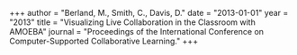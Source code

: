 +++
author = "Berland, M., Smith, C., Davis, D."
date = "2013-01-01"
year = "2013"
title = "Visualizing Live Collaboration in the Classroom with AMOEBA"
journal = "Proceedings of the International Conference on Computer-Supported Collaborative Learning."
+++